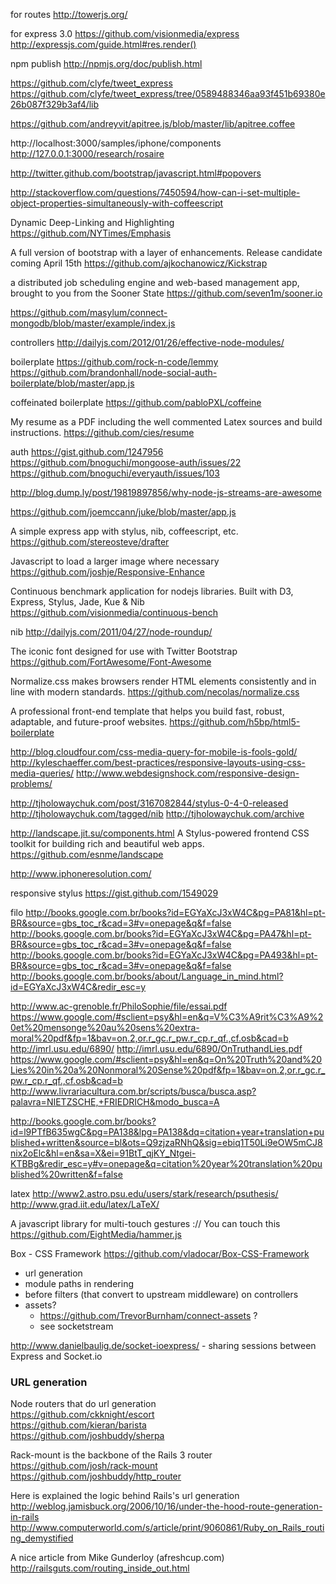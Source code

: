 for routes
http://towerjs.org/

for express 3.0
https://github.com/visionmedia/express
http://expressjs.com/guide.html#res.render()

npm publish
http://npmjs.org/doc/publish.html

https://github.com/clyfe/tweet_express
https://github.com/clyfe/tweet_express/tree/0589488346aa93f451b69380e26b087f329b3af4/lib

https://github.com/andreyvit/apitree.js/blob/master/lib/apitree.coffee

http://localhost:3000/samples/iphone/components
<http://127.0.0.1:3000/research/rosaire>

http://twitter.github.com/bootstrap/javascript.html#popovers


http://stackoverflow.com/questions/7450594/how-can-i-set-multiple-object-properties-simultaneously-with-coffeescript

Dynamic Deep-Linking and Highlighting
<https://github.com/NYTimes/Emphasis>

A full version of bootstrap with a layer of enhancements. Release candidate coming April 15th
<https://github.com/ajkochanowicz/Kickstrap>

a distributed job scheduling engine and web-based management app, brought to you from the Sooner State
<https://github.com/seven1m/sooner.io>

<https://github.com/masylum/connect-mongodb/blob/master/example/index.js>

controllers
<http://dailyjs.com/2012/01/26/effective-node-modules/>

boilerplate
<https://github.com/rock-n-code/lemmy>
<https://github.com/brandonhall/node-social-auth-boilerplate/blob/master/app.js>

coffeinated boilerplate
<https://github.com/pabloPXL/coffeine>

My resume as a PDF including the well commented Latex sources and build instructions.
<https://github.com/cies/resume>

auth
<https://gist.github.com/1247956>
<https://github.com/bnoguchi/mongoose-auth/issues/22>
<https://github.com/bnoguchi/everyauth/issues/103>


<http://blog.dump.ly/post/19819897856/why-node-js-streams-are-awesome>

<https://github.com/joemccann/juke/blob/master/app.js>

A simple express app with stylus, nib, coffeescript, etc.
<https://github.com/stereosteve/drafter>

Javascript to load a larger image where necessary
<https://github.com/joshje/Responsive-Enhance>

Continuous benchmark application for nodejs libraries. Built with D3, Express, Stylus, Jade, Kue & Nib
<https://github.com/visionmedia/continuous-bench>

nib
<http://dailyjs.com/2011/04/27/node-roundup/>

The iconic font designed for use with Twitter Bootstrap
<https://github.com/FortAwesome/Font-Awesome>

Normalize.css makes browsers render HTML elements consistently and in line with modern standards.
<https://github.com/necolas/normalize.css>

A professional front-end template that helps you build fast, robust, adaptable, and future-proof websites.
<https://github.com/h5bp/html5-boilerplate>

<http://blog.cloudfour.com/css-media-query-for-mobile-is-fools-gold/>
<http://kyleschaeffer.com/best-practices/responsive-layouts-using-css-media-queries/>
<http://www.webdesignshock.com/responsive-design-problems/>

<http://tjholowaychuk.com/post/3167082844/stylus-0-4-0-released>
<http://tjholowaychuk.com/tagged/nib>
<http://tjholowaychuk.com/archive>

<http://landscape.jit.su/components.html>
A Stylus-powered frontend CSS toolkit for building rich and beautiful web apps.
<https://github.com/esnme/landscape>

<http://www.iphoneresolution.com/>

responsive stylus
<https://gist.github.com/1549029>

filo
<http://books.google.com.br/books?id=EGYaXcJ3xW4C&pg=PA81&hl=pt-BR&source=gbs_toc_r&cad=3#v=onepage&q&f=false>
<http://books.google.com.br/books?id=EGYaXcJ3xW4C&pg=PA47&hl=pt-BR&source=gbs_toc_r&cad=3#v=onepage&q&f=false>
<http://books.google.com.br/books?id=EGYaXcJ3xW4C&pg=PA493&hl=pt-BR&source=gbs_toc_r&cad=3#v=onepage&q&f=false>
<http://books.google.com.br/books/about/Language_in_mind.html?id=EGYaXcJ3xW4C&redir_esc=y>

<http://www.ac-grenoble.fr/PhiloSophie/file/essai.pdf>
<https://www.google.com/#sclient=psy&hl=en&q=V%C3%A9rit%C3%A9%20et%20mensonge%20au%20sens%20extra-moral%20pdf&fp=1&bav=on.2,or.r_gc.r_pw.r_cp.r_qf.,cf.osb&cad=b>
<http://imrl.usu.edu/6890/>
<http://imrl.usu.edu/6890/OnTruthandLies.pdf>
<https://www.google.com/#sclient=psy&hl=en&q=On%20Truth%20and%20Lies%20in%20a%20Nonmoral%20Sense%20pdf&fp=1&bav=on.2,or.r_gc.r_pw.r_cp.r_qf.,cf.osb&cad=b>
<http://www.livrariacultura.com.br/scripts/busca/busca.asp?palavra=NIETZSCHE,+FRIEDRICH&modo_busca=A>

<http://books.google.com.br/books?id=l9PTfB635wgC&pg=PA138&lpg=PA138&dq=citation+year+translation+published+written&source=bl&ots=Q9zjzaRNhQ&sig=ebiq1T50Li9eOW5mCJ8nix2oElc&hl=en&sa=X&ei=91BtT_qjKY_Ntgei-KTBBg&redir_esc=y#v=onepage&q=citation%20year%20translation%20published%20written&f=false>

latex
<http://www2.astro.psu.edu/users/stark/research/psuthesis/>
<http://www.grad.iit.edu/latex/LaTeX/>

A javascript library for multi-touch gestures :// You can touch this 
<https://github.com/EightMedia/hammer.js>

Box - CSS Framework
<https://github.com/vladocar/Box-CSS-Framework>



* url generation
* module paths in rendering
* before filters (that convert to upstream middleware) on controllers
* assets?
  - https://github.com/TrevorBurnham/connect-assets ?
  - see socketstream
  
http://www.danielbaulig.de/socket-ioexpress/ - sharing sessions between Express and Socket.io

### URL generation

Node routers that do url generation  
https://github.com/ckknight/escort  
https://github.com/kieran/barista  
https://github.com/joshbuddy/sherpa  

Rack-mount is the backbone of the Rails 3 router  
https://github.com/josh/rack-mount  
https://github.com/joshbuddy/http_router  

Here is explained the logic behind Rails's url generation  
http://weblog.jamisbuck.org/2006/10/16/under-the-hood-route-generation-in-rails  
http://www.computerworld.com/s/article/print/9060861/Ruby_on_Rails_routing_demystified  

A nice article from Mike Gunderloy (afreshcup.com)  
http://railsguts.com/routing_inside_out.html
